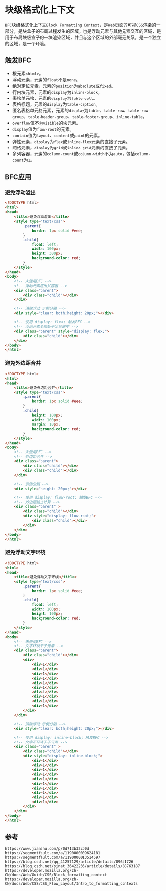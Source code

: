 # 块级格式化上下文
`BFC`块级格式化上下文`Block Formatting Context`，是`Web`页面的可视`CSS`渲染的一部分，是块盒子的布局过程发生的区域，也是浮动元素与其他元素交互的区域，是用于布局块级盒子的一块渲染区域，并且与这个区域的外部毫无关系，是一个独立的区域，是一个环境。

## 触发BFC
* 根元素`<html>`。
* 浮动元素，元素的`float`不是`none`。
* 绝对定位元素，元素的`position`为`absolute`或`fixed`。
* 行内块元素，元素的`display`为`inline-block`。
* 表格单元格，元素的`display`为`table-cell`。
* 表格标题，元素的`display`为`table-caption`。
* 匿名表格单元格元素，元素的`display`为`table`、`table-row`、`table-row-group`、`table-header-group`、`table-footer-group`、`inline-table`。
* `overflow`值不为`visible`的块元素。
* `display`值为`flow-root`的元素。
* `contain`值为`layout`、`content`或`paint`的元素。
* 弹性元素，`display`为`flex`或`inline-flex`元素的直接子元素。
* 网格元素，`display`为`grid`或`inline-grid`元素的直接子元素。
* 多列容器，元素的`column-count`或`column-width`不为`auto`，包括`column-count`为`1`。


## BFC应用

### 避免浮动溢出

```html
<!DOCTYPE html>
<html>
<head>
    <title>避免浮动溢出</title>
    <style type="text/css">
        .parent{
            border: 1px solid #eee;
        }
        .child{
            float: left;
            width: 100px;
            height: 300px;
            background-color: red;
        }
    </style>
</head>
<body>
    <!-- 未使用BFC -->
    <!-- 浮动元素超出父容器 -->
    <div class="parent">
        <div class="child"></div>
    </div>

    <!-- 清除浮动 示例分隔 -->
    <div style="clear: both;height: 20px;"></div>

    <!-- 使用 display: flex; 触发BFC -->
    <!-- 浮动元素全部处于父容器中 -->
    <div class="parent" style="display: flex;">
        <div class="child"></div>
    </div>
</body>
</html>
```
### 避免外边距合并

```html
<!DOCTYPE html>
<html>
<head>
    <title>避免外边距合并</title>
    <style type="text/css">
        .parent{
            border: 1px solid #eee;
        }
        .child{
            height: 100px;
            width: 100px;
            margin: 10px;
            background-color: red;
        }
    </style>
</head>
<body>
    <!-- 未使用BFC -->
    <!-- 外边距合并 -->
    <div class="parent">
        <div class="child"></div>
        <div class="child"></div>
    </div>

    <!-- 示例分隔 -->
    <div style="height: 20px;"></div>

    <!-- 使用 display: flow-root; 触发BFC -->
    <!-- 外边距独立计算 -->
    <div class="parent" >
        <div class="child"></div>
        <div style="display: flow-root;">
            <div class="child"></div>
        </div>
    </div>
</body>
</html>
```


### 避免浮动文字环绕

```html
<!DOCTYPE html>
<html>
<head>
    <title>避免浮动文字环绕</title>
    <style type="text/css">
        .parent{
            border: 1px solid #eee;
        }
        .child{
            float: left;
            width: 100px;
            height: 100px;
            background-color: red;
        }
    </style>
</head>
<body>
    <!-- 未使用BFC -->
    <!-- 文字环绕于子元素 -->
    <div class="parent">
        <div class="child"></div>
        <div>
            <div>1</div>
            <div>1</div>
            <div>1</div>
            <div>1</div>
            <div>1</div>
            <div>1</div>
            <div>1</div>
            <div>1</div>
            <div>1</div>
            <div>1</div>
        </div>
    </div>

    <!-- 清除浮动 示例分隔 -->
    <div style="clear: both;height: 20px;"></div>

    <!-- 使用 display: inline-block; 触发BFC -->
    <!-- 文字不环绕于子元素 -->
    <div class="parent" >
        <div class="child"></div>
        <div style="display: inline-block;">
            <div>1</div>
            <div>1</div>
            <div>1</div>
            <div>1</div>
            <div>1</div>
            <div>1</div>
            <div>1</div>
            <div>1</div>
            <div>1</div>
            <div>1</div>
        </div>
    </div>
</body>
</html>
```



## 参考

```
https://www.jianshu.com/p/0d713b32cd0d
https://segmentfault.com/a/1190000009624181
https://segmentfault.com/a/1190000013514597
https://blog.csdn.net/qq_41257129/article/details/89641726
https://blog.csdn.net/sinat_36422236/article/details/88763187
https://developer.mozilla.org/zh-CN/docs/Web/Guide/CSS/Block_formatting_context
https://developer.mozilla.org/zh-CN/docs/Web/CSS/CSS_Flow_Layout/Intro_to_formatting_contexts
```
